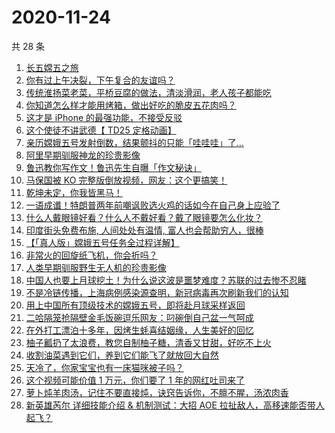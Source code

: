 # 2020-11-24

共 28 条

<!-- BEGIN -->
<!-- 最后更新时间 Tue Nov 24 2020 18:09:11 GMT+0000 (UTC) -->
1. [长五嫦五之旅](https://www.zhihu.com/zvideo/1314445379804000256)
1. [你有过上午决裂，下午复合的友谊吗？](https://www.zhihu.com/zvideo/1314656190748741632)
1. [传统淮扬菜老菜，平桥豆腐的做法，清淡滑润，老人孩子都能吃](https://www.zhihu.com/zvideo/1314675802441957376)
1. [你知道怎么样才能用烤箱，做出好吃的脆皮五花肉吗？](https://www.zhihu.com/zvideo/1314654238061027328)
1. [这才是 iPhone 的最强功能，不接受反驳](https://www.zhihu.com/zvideo/1314624283373862912)
1. [这个使徒不讲武德【 TD25 定格动画】](https://www.zhihu.com/zvideo/1314188708783005696)
1. [亲历嫦娥五号发射倒数，结果颤抖的只能「哇哇哇」了…](https://www.zhihu.com/zvideo/1314452916490113024)
1. [阿里早期驯服神龙的珍贵影像](https://www.zhihu.com/zvideo/1314547527753551872)
1. [鲁迅教你写作文！鲁迅先生自曝「作文秘诀」](https://www.zhihu.com/zvideo/1314634752536367104)
1. [马保国被 KO 完整版倒放视频，网友：这个更搞笑！](https://www.zhihu.com/zvideo/1313592709940953088)
1. [乾坤未定，你我皆黑马！](https://www.zhihu.com/zvideo/1314619211776819200)
1. [一语成谶！特朗普两年前嘲讽败选火鸡的话如今在自己身上应验了](https://www.zhihu.com/zvideo/1314510142768025600)
1. [什么人戴眼镜好看？什么人不戴好看？戴了眼镜要怎么化妆？](https://www.zhihu.com/zvideo/1314619816858910720)
1. [印度街头免费布施, 人间处处有温情, 富人也会帮助穷人，很棒](https://www.zhihu.com/zvideo/1314640700802748416)
1. [【「真人版」嫦娥五号任务全过程详解】](https://www.zhihu.com/zvideo/1314261589802127360)
1. [非常火的回旋纸飞机，你会折吗？](https://www.zhihu.com/zvideo/1313910593410691072)
1. [人类早期驯服野生无人机的珍贵影像](https://www.zhihu.com/zvideo/1313532489823318016)
1. [中国人也要上月球挖土！为什么说这波是噩梦难度？苏联的过去惨不忍睹](https://www.zhihu.com/zvideo/1314314123358515200)
1. [不是冷链传播，上海病例感染源查明，新冠病毒再次刷新我们的认知](https://www.zhihu.com/zvideo/1314327920316821504)
1. [用上中国所有顶级技术的嫦娥五号，即将赴月球采样返回](https://www.zhihu.com/zvideo/1314240752050786304)
1. [二哈隔笼抢隔壁金毛饭碗逗乐网友：叼碗倒自己盆一气呵成](https://www.zhihu.com/zvideo/1314133817976565760)
1. [在外打工漂泊十多年，因烤生蚝喜结姻缘，人生美好的回忆](https://www.zhihu.com/zvideo/1314533821983760384)
1. [柚子瓤扔了太浪费，教您自制柚子糖，清香又甘甜，好吃不上火](https://www.zhihu.com/zvideo/1313150891508125696)
1. [收割油菜遇到它们，养到它们能飞了就放回大自然](https://www.zhihu.com/zvideo/1314220985072369664)
1. [天冷了，你家宝宝也有一床猫咪被子吗？](https://www.zhihu.com/zvideo/1314244987698507776)
1. [这个视频可能价值 1 万元，你们要了 1 年的网红吐司来了](https://www.zhihu.com/zvideo/1312827663837425664)
1. [萝卜炖羊肉汤，记住不要直接炖，诀窍告诉你，不膻不腥，汤浓肉香](https://www.zhihu.com/zvideo/1314221104014626816)
1. [新英雄芮尔 详细技能介绍 & 机制测试：大招 AOE 拉扯敌人，高移速能否带人起飞？](https://www.zhihu.com/zvideo/1314460721817268224)
<!-- END -->
